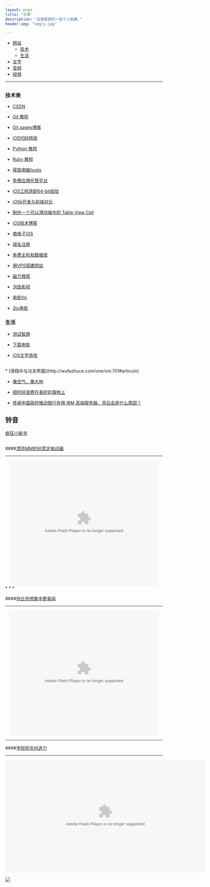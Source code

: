 ```yaml
---
layout: page
title: "分享"
description: "这里是我的一些个人收藏."
header-img: "img/y.jpg"

---
```


*	[网站](#web)
	*	[技术](#technology)
	*	[生活](#life)
*	[文字](#write)
*	[音频](#music)
*	[视频](#video)

*********

<h2 id="web"></h2>

<h3 id="technology">技术类</h3>

*	[CSDN](http://www.csdn.net)

* 	[Git 教程](http://www.liaoxuefeng.com/wiki/0013739516305929606dd18361248578c67b8067c8c017b000)

* 	[Git pages博客](http://beiyuu.com)

*	[iOS代码特效](http://www.code4app.com/)

*	[Python 教程](http://www.chuanke.com/1819957-108330.html)

*	[Ruby 教程](http://www.w3cschool.cc/ruby/ruby-tutorial.html)
	
*	[获取电脑hosts](http://serve.netsh.org/pub/gethosts.php)

*	[免费应用托管平台](http://www.pgyer.com/)

*	[iOS工程适配64-bit经验](http://www.cocoachina.com/ios/20150106/10848.html)

*	[iOSk开发与前端对比](http://www.cocoachina.com/webapp/20141223/10729.html)

*	[制作一个可以滑动操作的 Table View Cell](http://blog.jobbole.com/67272/)

*	[iOS技术博客](http://devtang.com/)

*	[南峰子iOS](http://southpeak.github.io/)

*	[域名注册](https://www.gandi.net/domain/)

*	[免费主机和数据库](http://www.pdxx.net/)

*	[用VPS搭建网站](http://www.freehao123.com/vps-5-wdcp/)

*	[磁力搜索](http://www.btdigg.info/)

*	[泡饭影视](http://www.chapaofan.com/)

*	[电影fm](http://dianying.fm/)

*	[2tu电影](http://2tu.cc/)

<h3 id="life">生活</h3>

* 	[测试智商](http://iqtest.dk/main.swf)

*	[下载电影](http://www.simplecd.me/)

*	[iOS文字游戏](http://news.d.cn/zt/view-10801.html)

<h2 id="write"></h2>
*	[滑翔伞与功夫熊猫](http://wufazhuce.com/one/vol.701#articulo)

*	[像空气，像大地](http://wufazhuce.com/one/vol.594#articulo)

*	[把时间浪费在美好的事物上](http://wufazhuce.com/one/vol.537#articulo)

*	[传闻中国政府推动银行弃用 IBM 高端服务器，背后会是什么原因？](http://www.zhihu.com/question/23932487/answer/26176042)

<h2 id="music">铃音</h2>

[疯狂小秘书](http://7s1rd2.com1.z0.glb.clouddn.com/fkxms.mp3)

<h2 id="video"></h2>


####[漂亮MM的创意定格动画](http://v.youku.com/v_show/id_XMjc2ODc0MDg4.html)

* *  *

<center><embed src="http://player.youku.com/player.php/sid/XMjc2ODc0MDg4/v.swf" allowFullScreen="true" quality="high" width="480" height="400" align="middle" allowScriptAccess="always" type="application/x-shockwave-flash"></center>
* *  *


####[你比你想象中更美丽](http://player.youku.com/player.php/sid/XNTQ0NjM0NTg0/v.swf)


* *  *



<center><embed src="http://player.youku.com/player.php/sid/XNTQ0NjM0NTg0/v.swf" allowFullScreen="true" quality="high" width="480" height="400" align="middle" allowScriptAccess="always" type="application/x-shockwave-flash"></center>


**********



####[学校扼杀创造力](http://v.163.com/movie/2006/2/V/E/M7SP3QUET_M7SP3T0VE.html)



*********



<center><object width="640" height="360"><param name="movie" value="http://swf.ws.126.net/openplayer/v02/-0-2_M7SP3QUET_M7SP3T0VE-vimg1_ws_126_net//image/snapshot_movie/2013/11/F/P/M9DPA9BFP-.swf"></param><param name="allowScriptAccess" value="always"></param><param name="wmode" value="transparent"></param><embed src="http://swf.ws.126.net/openplayer/v02/-0-2_M7SP3QUET_M7SP3T0VE-vimg1_ws_126_net//image/snapshot_movie/2013/11/F/P/M9DPA9BFP-.swf" type="application/x-shockwave-flash" width="640" height="360" allowFullScreen="true" wmode="transparent" allowScriptAccess="always"></embed></object></center>

![](http://ww4.sinaimg.cn/mw690/ae1f5766gw1enqjj9fifjj20go8umhdu.jpg)
